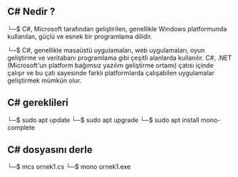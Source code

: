 ## C# Nedir ? 
└─$ C#, Microsoft tarafından geliştirilen, genellikle Windows platformunda kullanılan, güçlü ve esnek bir programlama dilidir. 

└─$ C#, genellikle masaüstü uygulamaları, web uygulamaları, oyun geliştirme ve veritabanı programlama gibi çeşitli alanlarda kullanılır. C#, .NET (Microsoft'un platform bağımsız yazılım geliştirme ortamı) çatısı içinde çalışır ve bu çatı sayesinde 
    farklı platformlarda çalışabilen uygulamalar geliştirmek mümkün olur.

## C# gereklileri

└─$ sudo apt update
└─$ sudo apt upgrade
└─$ sudo apt install mono-complete

## C# dosyasını derle

└─$ mcs ornek1.cs 
└─$ mono ornek1.exe
